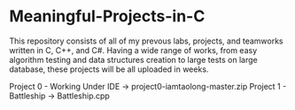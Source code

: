 # Meaningful-Projects-in-C

This repository consists of all of my prevous labs, projects, and teamworks written in C, C++, and C#. Having a wide range of works, from easy algorithm testing and data structures creation to large tests on large database, these projects will be all uploaded in weeks.

Project 0 - Working Under IDE -> project0-iamtaolong-master.zip
Project 1 - Battleship -> Battleship.cpp
